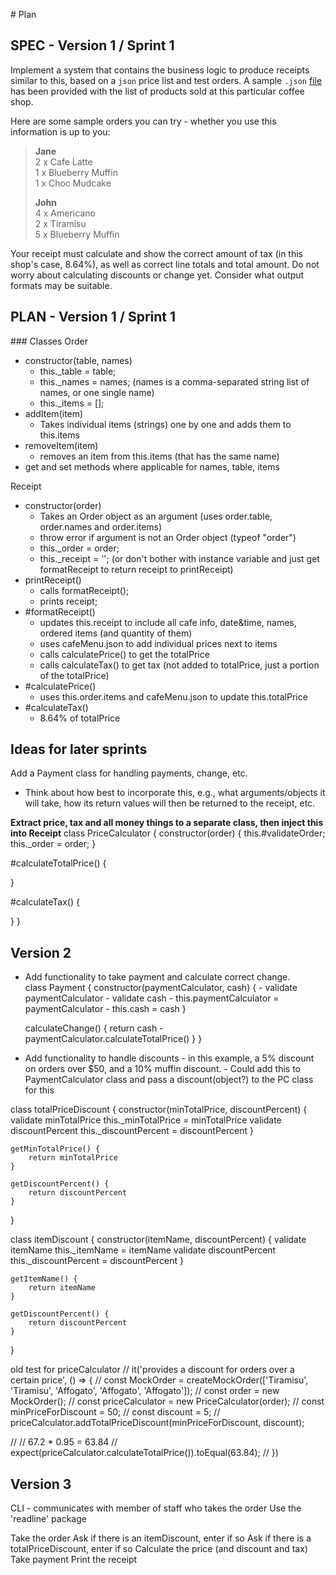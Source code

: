 # Plan

## SPEC - Version 1 / Sprint 1

Implement a system that contains the business logic to produce receipts similar to this, based on a `json` price list and test orders. A sample `.json` [file](cafeMenu.json) has been provided with the list of products sold at this particular coffee shop. 

Here are some sample orders you can try - whether you use this information is up to you:

> **Jane**  
> 2 x Cafe Latte  
> 1 x Blueberry Muffin  
> 1 x Choc Mudcake  
>
> **John**  
> 4 x Americano  
> 2 x Tiramisu  
> 5 x Blueberry Muffin  

Your receipt must calculate and show the correct amount of tax (in this shop's case, 8.64%), as well as correct line totals and total amount. Do not worry about calculating discounts or change yet. Consider what output formats may be suitable.


## PLAN - Version 1 / Sprint 1

### Classes
Order
- constructor(table, names)
    - this._table = table;
    - this._names = names; (names is a comma-separated string list of names, or one single name)
    - this._items = [];
- addItem(item)
    - Takes individual items (strings) one by one and adds them to this.items
- removeItem(item)
    - removes an item from this.items (that has the same name)
- get and set methods where applicable for names, table, items

Receipt
- constructor(order)
    - Takes an Order object as an argument (uses order.table, order.names and order.items)
    - throw error if argument is not an Order object (typeof "order")
    - this._order = order; 
    - this._receipt = ''; (or don't bother with instance variable and just get formatReceipt to return receipt to printReceipt)
- printReceipt()
    - calls formatReceipt();
    - prints receipt;
- #formatReceipt()
    - updates this.receipt to include all cafe info, date&time, names, ordered items (and quantity of them)
    - uses cafeMenu.json to add individual prices next to items
    - calls calculatePrice() to get the totalPrice
    - calls calculateTax() to get tax (not added to totalPrice, just a portion of the totalPrice)
- #calculatePrice()
    - uses this.order.items and cafeMenu.json to update this.totalPrice
- #calculateTax()
    - 8.64% of totalPrice


## Ideas for later sprints
Add a Payment class for handling payments, change, etc.
- Think about how best to incorporate this, e.g., what arguments/objects it will take, how its return values will then be returned to the receipt, etc.

**Extract price, tax and all money things to a separate class, then inject this into Receipt**
class PriceCalculator {
  constructor(order) {
    this.#validateOrder;
    this._order = order;
  }

  <!-- move from Receipt to PriceCalculator -->
  #calculateTotalPrice() {

  }

  #calculateTax() {

  }
}

Version 2
---------

- Add functionality to take payment and calculate correct change.  
class Payment {
    constructor(paymentCalculator, cash) {
        - validate paymentCalculator
        - validate cash
        - this.paymentCalculator = paymentCalculator
        - this.cash = cash
    }

    calculateChange() {
        return cash - paymentCalculator.calculateTotalPrice()
    }
}


- Add functionality to handle discounts - in this example, a 5% discount on orders over $50, and a 10% muffin discount.
        - Could add this to PaymentCalculator class and pass a discount(object?) to the PC class for this

class totalPriceDiscount {
    constructor(minTotalPrice, discountPercent) {
        validate minTotalPrice
        this._minTotalPrice = minTotalPrice
        validate discountPercent
        this._discountPercent = discountPercent
    }

    getMinTotalPrice() {
        return minTotalPrice
    }

    getDiscountPercent() {
        return discountPercent
    }
}

class itemDiscount {
    constructor(itemName, discountPercent) {
        validate itemName
        this._itemName = itemName
        validate discountPercent
        this._discountPercent = discountPercent
    }

    getItemName() {
        return itemName
    }
    
    getDiscountPercent() {
        return discountPercent
    }
}


old test for priceCalculator
  // it('provides a discount for orders over a certain price', () => {
  //   const MockOrder = createMockOrder(['Tiramisu', 'Tiramisu', 'Affogato', 'Affogato', 'Affogato']);
  //   const order = new MockOrder();
  //   const priceCalculator = new PriceCalculator(order);
  //   const minPriceForDiscount = 50;
  //   const discount = 5;
  //   priceCalculator.addTotalPriceDiscount(minPriceForDiscount, discount);

  //   // 67.2 * 0.95 = 63.84
  //   expect(priceCalculator.calculateTotalPrice()).toEqual(63.84);
  // })




<!-- class itemDiscount {
    constructor(order, itemName, discountPercent) {
        validate order
        this._order = order
        validate itemName
        this._itemName = itemName
        validate discountPercent
        this._discountPercent = discountPercent
    }
    
    itemDiscount() {
        if (order.includes(itemName)) {
            discount = menu.prices.item.price * this._discountPercent
            return discount
        }
    }
} -->



Version 3
---------

CLI - communicates with member of staff who takes the order
Use the 'readline' package

Take the order
Ask if there is an itemDiscount, enter if so
Ask if there is a totalPriceDiscount, enter if so
Calculate the price (and discount and tax)
Take payment
Print the receipt
